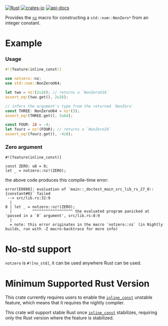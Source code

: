 [![Rust](https://github.com/rodrimati1992/notzero/workflows/Rust/badge.svg)](https://github.com/rodrimati1992/notzero/actions)
[![crates-io](https://img.shields.io/crates/v/notzero.svg)](https://crates.io/crates/notzero)
[![api-docs](https://docs.rs/notzero/badge.svg)](https://docs.rs/notzero/*)

Provides the [`nz`] macro for constructing a 
`std::num::NonZero*` from an integer constant.

# Example

### Usage

```rust
#![feature(inline_const)]

use notzero::nz;
use std::num::NonZeroU64;

let two = nz!(2u16); // returns a `NonZeroU16`
assert_eq!(two.get(), 2u16);

// infers the argument's type from the returned `NonZero`
const THREE: NonZeroU64 = nz!(3); 
assert_eq!(THREE.get(), 3u64);

const FOUR: i8 = -4;
let fourz = nz!(FOUR); // returns a `NonZeroI8`
assert_eq!(fourz.get(), -4i8);
```

### Zero argument

```compile_fail
#![feature(inline_const)]

const ZERO: u8 = 0;
let _ = notzero::nz!(ZERO);
```
the above code produces this compile-time error:
```text
error[E0080]: evaluation of `main::_doctest_main_src_lib_rs_27_0::{constant#0}` failed
 --> src/lib.rs:32:9
  |
8 | let _ = notzero::nz!(ZERO);
  |         ^^^^^^^^^^^^^^^^^^ the evaluated program panicked at 'passed in a `0` argument', src/lib.rs:8:9
  |
  = note: this error originates in the macro `notzero::nz` (in Nightly builds, run with -Z macro-backtrace for more info)
```

# No-std support

`notzero` is `#![no_std]`, it can be used anywhere Rust can be used.

# Minimum Supported Rust Version

This crate currently requires users to enable the [`inline_const`] unstable feature,
which means that it requires the nightly compiler.

This crate will support stable Rust once [`inline_const`] stabilizes,
requiring only the Rust version where the feature is stabilized.

[`inline_const`]: https://github.com/rust-lang/rust/issues/76001
[`nz`]: https://docs.rs/notzero/latest/notzero/macro.nz.html
